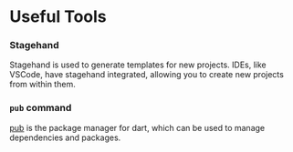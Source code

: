 # Useful Tools

### Stagehand

Stagehand is used to generate templates for new projects. IDEs, like VSCode, have stagehand integrated, allowing you to create new projects from within them.

### `pub` command

[pub](https://dart.dev/tools/pub/cmd) is the package manager for dart, which can be used to manage dependencies and packages.

